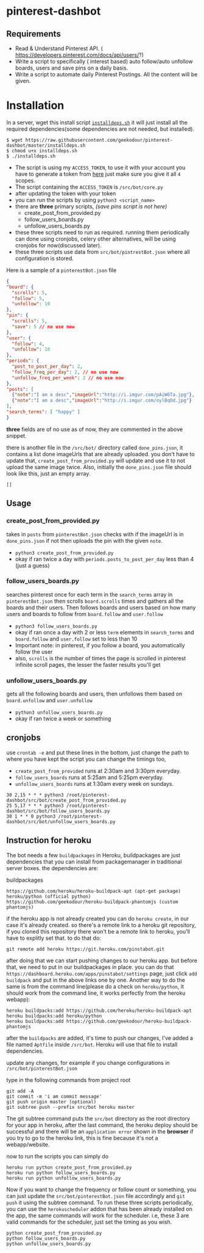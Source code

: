 # pinterest-dashbot

## Requirements
- Read & Understand Pinterest API. ( https://developers.pinterest.com/docs/api/users/?)
- Write a script to specifically ( interest based) auto follow/auto unfollow boards, users and
save pins on a daily basis.
- Write a script to automate daily Pinterest Postings. All the content will be given.

# Installation
In a server, wget this install script [`installdeps.sh`](https://raw.githubusercontent.com/geekodour/pinterest-dashbot/master/installdeps.sh)
it will just install all the required dependencies(some dependencies are not needed, but installed).

```
$ wget https://raw.githubusercontent.com/geekodour/pinterest-dashbot/master/installdeps.sh
$ chmod u+x installdeps.sh
$ ./installdeps.sh
```

- The script is using my `ACCESS_TOKEN`, to use it with your account you have to generate a token from [here](https://developers.pinterest.com/tools/access_token/) just make sure you give it all `4` scopes.
- The script containing the `ACCESS_TOKEN` is `/src/bot/core.py`
- after updating the token with your token
- you can run the scripts by using `python3 <script_name>`
- there are **three** primary scripts, *(save pins script is not here)*
	- create_post_from_provided.py
	- follow_users_boards.py
	- unfollow_users_boards.py
- these three scripts need to run as required. running them periodically can done using cronjobs, celery other alternatives, will be using cronjobs for now(discussed later).
- these three scripts use data from `src/bot/pintrestBot.json` where all configuration is stored.

Here is a sample of a `pinterestBot.json` file
```json
{
"board": {
  "scrolls": 5,
  "follow": 5,
  "unfollow": 10
},
"pin": {
  "scrolls": 5,
  "save": 5 // no use now
},
"user": {
  "follow": 4,
  "unfollow": 10
},
"periods": {
  "post_to_post_per_day": 2,
  "follow_freq_per_day": 2, // no use now
  "unfollow_freq_per_week": 2 // no use now
},
"posts": [
  {"note":"I am a desc","imageUrl":"http://i.imgur.com/pAiW6Ta.jpg"},
  {"note":"I am a desc","imageUrl":"http://i.imgur.com/oylBqOd.jpg"}
],
"search_terms": [ "happy" ]
}
```
**three** fields are of no use as of now, they are commented in the above snippet.

there is another file in the `/src/bot/` directory called `done_pins.json`, it contains a list done imageUrls that are already uploaded. you don't have to update that, `create_post_from_provided.py` will update and use it to not upload the same image twice. Also, initially the `done_pins.json` file should look like this, just an empty array.
```
[]
```

## Usage

### create_post_from_provided.py
takes in `posts` from `pinterestBot.json` checks with if the imageUrl is in `done_pins.json`
if not then uploads the pin with the given `note`.
- `python3 create_post_from_provided.py`
- okay if ran twice a day with `periods.posts_to_post_per_day` less than 4 (just a guess)

### follow_users_boards.py
searches pinterest once for each term in the `search_terms` array in `pinterestBot.json` then
scrolls `board.scrolls` times and gathers all the boards and their users.
Then follows boards and users based on how many users and boards to follow from `board.follow` and `user.follow`
- `python3 follow_users_boards.py`
- okay if ran once a day with 2 or less `term` elements in `search_terms` and `board.follow` and `user.follow` set to less than 10
- Important note: in pinterest, if you follow a board, you automatically follow the user
- also, `scrolls` is the number of times the page is scrolled in pinterest infinite scroll pages, the lesser the faster results you'll get


### unfollow_users_boards.py
gets all the following boards and users, then unfollows them based on `board.unfollow` and `user.unfollow`
- `python3 unfollow_users_boards.py`
- okay if ran twice a week or something

## cronjobs

use `crontab -e` and put these lines in the bottom, just change the path to where you have kept the script
you can change the timings too,

- `create_post_from_provided` runs at 2:30am and 3:30pm everyday.
- `follow_users_boards` runs at 5:25am and 5:25pm everyday.
- `unfollow_users_boards` runs at 1:30am every week on sundays.

```
30 2,15 * * * python3 /root/pinterest-dashbot/src/bot/create_post_from_provided.py
25 5,17 * * * python3 /root/pinterest-dashbot/src/bot/follow_users_boards.py
30 1 * * 0 python3 /root/pinterest-dashbot/src/bot/unfollow_users_boards.py
```

## Instruction for heroku

The bot needs a few `buildpackages` in Heroku, buildpackages are just dependencies that you can install from packagemanager in traditional server boxes.
the dependencies are:

buildpackages
```
https://github.com/heroku/heroku-buildpack-apt (apt-get package)
heroku/python (official python)
https://github.com/geekodour/heroku-buildpack-phantomjs (custom phantomjs)
```

if the heroku app is not already created you can do `heroku create`, in our case it's already created.
so there's a remote link to a heroku git repository, if you cloned this repository there won't be a remote link to heroku, you'll have to explitly set that.
to do that do:

```
git remote add heroku https://git.heroku.com/pinstabot.git

```

after doing that we can start pushing changes to our heroku app. but before that, we need to put in our buildpackages in place.
you can do that `https://dashboard.heroku.com/apps/pinstabot/settings` page, just click `add buildpack` and put in the above links one by one.
Another way to do the same is from the command line(please do a check on `heroku/python`, it should work from the command line, it works perfectly from the heroku webapp):

```
heroku buildpacks:add https://github.com/heroku/heroku-buildpack-apt
heroku buildpacks:add heroku/python
heroku buildpacks:add https://github.com/geekodour/heroku-buildpack-phantomjs
```

after the `buildpacks` are added, it's time to push our changes, I've added a file named `Aptfile` inside `/src/bot`. Heroku will use that file to install dependencies.

update any changes, for example if you change configurations in `/src/bot/pinterestBot.json`

type in the following commands from project root
```
git add -A
git commit -m 'i am commit message'
git push origin master (optional)
git subtree push --prefix src/bot heroku master
```

The git subtree command puts the `src/bot` directory as the root directory for your app in heroku, after the last command, the heroku deploy should be successful and there will be an `application error` shown in the **browser** if you try to go to the heroku link, this is fine because it's not a webapp/website.

now to run the scripts you can simply do

```
heroku run python create_post_from_provided.py
heroku run python follow_users_boards.py
heroku run python unfollow_users_boards.py
```

Now if you want to change the frequency or follow count or something, you can just update the `src/bot/pinterestBot.json` file accordingly and `git push` it using the subtree command.
To run these three scripts periodically, you can use the `herokuscheduler` addon that has been already installed on the app, the same commands will work for the scheduler.
i.e, these 3 are valid commands for the scheduler, just set the timing as you wish.

```
python create_post_from_provided.py
python follow_users_boards.py
python unfollow_users_boards.py
```
